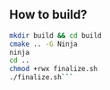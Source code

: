 ## How to build?
``` sh
mkdir build && cd build
cmake .. -G Ninja 
ninja
cd ..
chmod +rwx finalize.sh
./finalize.sh```
